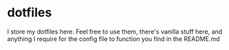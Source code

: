 # dotfiles
I store my dotfiles here. Feel free to use them, there's vanilla stuff here, and anything I require for the config file to function you find in the README.md

